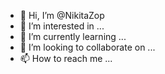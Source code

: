 - 👋 Hi, I’m @NikitaZop
- 👀 I’m interested in ...
- 🌱 I’m currently learning ...
- 💞️ I’m looking to collaborate on ...
- 📫 How to reach me ...

<!---
NikitaZop/NikitaZop is a ✨ special ✨ repository because its `README.md` (this file) appears on your GitHub profile.
You can click the Preview link to take a look at your changes.
--->
